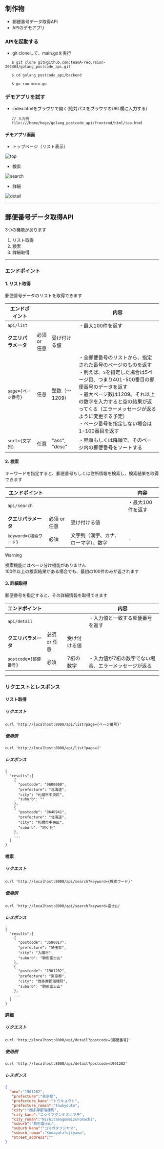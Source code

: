 ## 制作物

* 郵便番号データ取得API
* APIのデモアプリ

### APIを起動する

  * git cloneして、main.goを実行

   ```
      $ git clone git@github.com:teamA-recursion-202404/golang_postcode_api.git

      $ cd golang_postcode_api/backend

      $ go run main.go
   ```

### デモアプリを試す

   * index.htmlをブラウザで開く(絶対パスをブラウザのURL欄に入力する)

   ```
      // 入力例
      file:///home/hoge/golang_postcode_api/frontend/html/top.html
   ```

#### デモアプリ画面

   * トップページ（リスト表示）

   ![top](./images/スクリーンショット30.png)

   * 検索

   ![search](./images/スクリーンショット44.png)

   * 詳細

   ![detail](./images/スクリーンショット53.png)





---

## 郵便番号データ取得API

3つの機能があります

1. リスト取得
2. 検索
3. 詳細取得

---

### エンドポイント

#### 1. リスト取得

   郵便番号データのリストを取得できます

| エンドポイント |  |  | 内容 |
|---------|---------|---------|---------|
| `api/list` |  |  | ・最大100件を返す |
| **クエリパラメータ** | 必須 or 任意 | 受け付ける値 |   |
| `page={ページ番号}` | 任意 | 整数（〜1209） | ・全郵便番号のリストから、指定された番号のページのものを返す<br>・例えば、`5`を指定した場合は5ページ目、つまり401-500番目の郵便番号のデータを返す<br>・最大ページ数は1209。それ以上の数字を入力すると空の結果が返ってくる（エラーメッセージが返るように変更する予定）<br>・ページ番号を指定しない場合は1-100番目を返す |
| `sort={文字列}` | 任意 | "asc", "desc" | ・昇順もしくは降順で、そのページ内の郵便番号をソートする |

#### 2. 検索

   キーワードを指定すると、郵便番号もしくは住所情報を検索し、検索結果を取得できます

| エンドポイント |  |  | 内容 |
|---------|---------|---------|---------|
| `api/search` |  |  | ・最大100件を返す |
| **クエリパラメータ** | 必須 or 任意 | 受け付ける値 |   |
| `keyword={検索ワード}` | 必須 | 文字列（漢字、カナ、ローマ字）、数字 | - |

> [!WARNING]
> 検索機能にはページ分け機能がありません<br>
> 100件以上の検索結果がある場合でも、最初の100件のみが返されます

#### 3. 詳細取得

   郵便番号を指定すると、その詳細情報を取得できます

| エンドポイント |  |  | 内容 |
|---------|---------|---------|---------|
| `api/detail` |  |  | ・入力値と一致する郵便番号を返す |
| **クエリパラメータ** | 必須 or 任意 | 受け付ける値 |   |
| `postcode={郵便番号}` | 必須 | 7桁の数字 | ・入力値が7桁の数字でない場合、エラーメッセージが返る |

---

### リクエストとレスポンス

#### リスト取得

##### リクエスト

```
curl 'http://localhost:8000/api/list?page={ページ番号}'
```

##### 使用例

```
curl 'http://localhost:8000/api/list?page=1'
```

##### レスポンス

```
{
  "results":[
    {
      "postcode": "0600000",
      "prefecture": "北海道",
      "city": "札幌市中央区",
      "suburb": ""
    },
    {
      "postcode": "0640941",
      "prefecture": "北海道",
      "city": "札幌市中央区",
      "suburb": "旭ケ丘"
    },
    ...
  ]
}
```

#### 検索

##### リクエスト

```
curl 'http://localhost:8000/api/search?keyword={検索ワード}'
```

##### 使用例

```
curl 'http://localhost:8000/api/search?keyword=富士山'
```

##### レスポンス

```
{
  "results":[
    {
      "postcode": "3580017",
      "prefecture": "埼玉県",
      "city": "入間市",
      "suburb": "駒形富士山"
    },
    {
      "postcode": "1901202",
      "prefecture": "東京都",
      "city": "西多摩郡瑞穂町",
      "suburb": "駒形富士山"
    },
    ...
  ]
}
```

#### 詳細

##### リクエスト

```
curl 'http://localhost:8000/api/detail?postcode={郵便番号}'
```

##### 使用例

```
curl 'http://localhost:8000/api/detail?postcode=1901202'
```

##### レスポンス

```json
{
  "new":"1901202",
   "prefecture":"東京都",
   "prefecture_kana":"トウキョウト",
   "prefecture_roman":"Toukyouto",
   "city":"西多摩郡瑞穂町",
   "city_kana":"ニシタマグンミズホマチ",
   "city_roman":"Nishitamagummizuhomachi",
   "suburb":"駒形富士山",
   "suburb_kana":"コマガタフジヤマ",
   "suburb_roman":"Komagatafujiyama",
   "street_address":""
}
```

